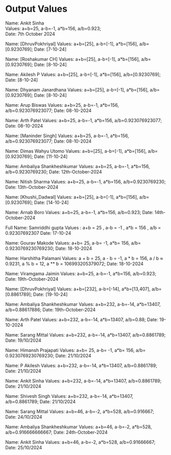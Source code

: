 # Output Values

Name: Ankit Sinha  
Values: a+b=25, a-b=-1, a\*b=156, a/b=0.923;  
Date: 7th October 2024

Name: [DhruvPokhriyal]
Values: a+b=[25], a-b=[-1], a\*b=[156], a/b=[0.9230769];
Date: [7-10-24]

Name: [Roshakumar CH]
Values: a+b=[25], a-b=[-1], a\*b=[156], a/b=[0.9230769];
Date: [8-10-24]

Name: Akilesh P
Values: a+b=[25], a-b=[-1], a\*b=[156], a/b=[0.9230769];
Date: [8-10-24]

Name: Dhyanam Janardhana
Values: a+b=[25], a-b=[-1], a\*b=[156], a/b=[0.9230769];
Date: [8-10-24]

Name: Arup Biswas
Values: a+b=25, a-b=-1, a\*b=156, a/b=0.923076923077;
Date: 08-10-2024

Name: Arth Patel
Values: a+b=25, a-b=-1, a\*b=156, a/b=0.923076923077;
Date: 08-10-2024

Name: [Maninder Singh]
Values: a+b=25, a-b=-1, a\*b=156, a/b=0.923076923077;
Date: 08-10-2024

Name: Dimas Wahyu Utomo
Values: a+b=[25], a-b=[-1], a\*b=[156], a/b=[0.9230769];
Date: [11-10-24]

Name: Ambaliya Shankheshkumar
Values: a+b=25, a-b=-1, a\*b=156, a/b=0.9230769230;
Date: 12th-October-2024

Name: Nitish Sharma
Values: a+b=25, a-b=-1, a\*b=156, a/b=0.9230769230;
Date: 13th-October-2024

Name: [Khushi_Dadwal]
Values: a+b=[25], a-b=[-1], a\*b=[156], a/b=[0.9230769];
Date: [14-10-24]

Name: Arnab Boro
Values: a+b=25, a-b=-1, a\*b=156, a/b=0.923;
Date: 14th-October-2024

Full Name: Samriddhi gupta
Values : a+b = 25 , a-b = -1 , a\*b = 156 , a/b = 0.92307692307
Date: 17-10-24

Name: Gourav Makode
Values: a+b= 25, a-b= -1, a\*b= 156, a/b= 0.9230769230769230;
Date: 18-10-2024

Name: Harshitha Palamani
Values: a + b = 25, a - b = -1, a \* b = 156, a / b ≈ 0.9231, a % b = 12, a \*\* b = 106993205379072;
Date: 18-10-2024

Name: Viramgama Jaimin
Values: a+b=25, a-b=-1, a\*b=156, a/b=0.923;
Date: 19th-October-2024

Name: [DhruvPokhriyal]
Values: a+b=[232], a-b=[-14], a\*b=[13,407], a/b=[0.8861789];
Date: [19-10-24]

Name: Ambaliya Shankheshkumar
Values: a+b=232, a-b=-14, a*b=13407, a/b=0.88617886;
Date: 19th-October-2024

Name: Arth Patel
Values: a+b=232, a-b=-14, a*b=13407, a/b=0.88;
Date: 19-10-2024

Name: Sarang Mittal
Values: a+b=232, a-b=-14, a*b=13407, a/b=0.8861789;
Date: 19/10/2024

Name: Himansh Prajapati
Values: a+b= 25, a-b= -1, a\*b= 156, a/b= 0.9230769230769230;
Date: 21/10/2024

Name: P Akilesh
Values: a+b=232, a-b=-14, a*b=13407, a/b=0.8861789;
Date: 21/10/2024

Name: Ankit Sinha
Values: a+b=232, a-b=-14, a*b=13407, a/b=0.8861789;
Date: 21/10/2024

Name: Shivesh Singh 
Values: a+b=232, a-b=-14, a*b=13407, a/b=0.8861789; 
Date: 21/10/2024

Name: Sarang Mittal
Values: a+b=46, a-b=-2, a*b=528, a/b=0.916667;
Date: 24/10/2024

Name: Ambaliya Shankheshkumar
Values: a+b=46, a-b=-2, a*b=528, a/b=0.916666666667;
Date: 24th-October-2024

Name: Ankit Sinha
Values: a+b=46, a-b=-2, a*b=528, a/b=0.91666667;
Date: 25/10/2024
